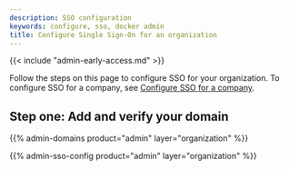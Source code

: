 ```yaml
---
description: SSO configuration
keywords: configure, sso, docker admin
title: Configure Single Sign-On for an organization
---
```


{{< include "admin-early-access.md" >}}

Follow the steps on this page to configure SSO for your organization. To configure SSO for a company, see [Configure SSO for a company](/admin/company/settings/sso-configuration/).

## Step one: Add and verify your domain

{{% admin-domains product="admin" layer="organization" %}}


{{% admin-sso-config product="admin" layer="organization" %}}